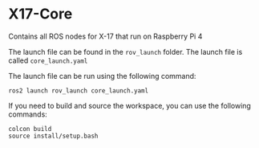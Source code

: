 # X17-Core
Contains all ROS nodes for X-17 that run on Raspberry Pi 4

The launch file can be found in the `rov_launch` folder. The launch file is called `core_launch.yaml`

The launch file can be run using the following command:
```
ros2 launch rov_launch core_launch.yaml
```

If you need to build and source the workspace, you can use the following commands:
```
colcon build
source install/setup.bash
```
